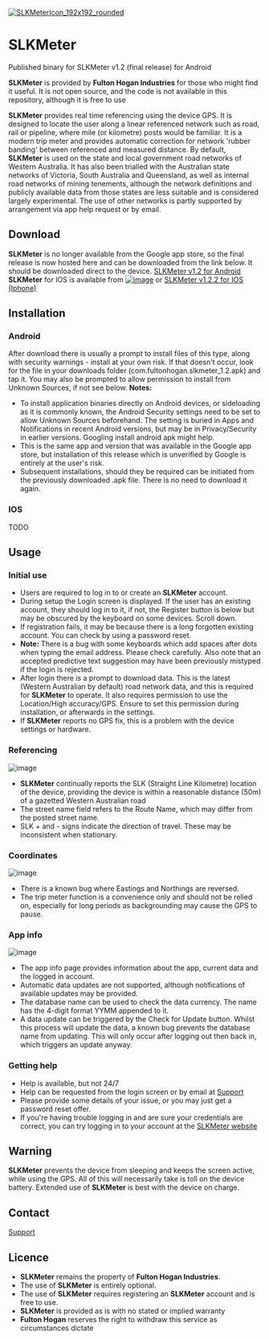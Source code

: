 [![SLKMeterIcon_192x192_rounded](https://user-images.githubusercontent.com/103928477/163871994-09620e4e-c122-40eb-a440-44f9771768af.png)](https://slkmeter.github.io/SLKMeter/)
# SLKMeter
Published binary for SLKMeter v1.2 (final release) for Android

**SLKMeter** is provided by **Fulton Hogan Industries** for those who might find it useful. It is not open source, and the code is not available in this repository, although it is free to use

**SLKMeter** provides real time referencing using the device GPS. It is designed to locate the user along a linear referenced network such as road, rail or pipeline, where mile (or kilometre) posts would be familiar. It is a modern trip meter and provides automatic correction for network 'rubber banding' between referenced and measured distance.
By default, **SLKMeter** is used on the state and local government road networks of Western Australia. It has also been trialled with the Australian state networks of Victoria, South Australia and Queensland, as well as internal road networks of mining tenements, although the network definitions and publicly available data from those states are less suitable and is considered largely experimental. The use of other networks is partly supported by arrangement via app help request or by email.

## Download
**SLKMeter** is no longer available from the Google app store, so the final release is now hosted here and can be downloaded from the link below. It should be downloaded direct to the device.
[SLKMeter v1.2 for Android](https://github.com/SLKMeter/SLKMeter/releases/download/v1.2/com.fultonhogan.slkmeter_1.2.apk)  
**SLKMeter** for IOS is available from [![image](https://user-images.githubusercontent.com/30642712/163707327-d868917b-a948-40ba-ad1d-ae134104b6db.png)](https://itunes.apple.com/app/id1024397024) or [SLKMeter v1.2.2 for IOS (Iphone)](https://github.com/SLKMeter/SLKMeter/releases/download/v1.2.2/SLKMeter.1.2.2.ipa)


## Installation
### Android
After download there is usually a prompt to install files of this type, along with security warnings - install at your own risk. If that doesn't occur, look for the file in your downloads folder (com.fultonhogan.slkmeter_1.2.apk) and tap it. You may also be prompted to allow permission to install from Unknown Sources, if not see below.
**Notes:**  
- To install application binaries directly on Android devices, or sideloading as it is commonly known, the Android Security settings need to be set to allow Unknown Sources beforehand. The setting is buried in Apps and Notifications in recent Android versions, but may be in Privacy/Security in earlier versions. Googling install android apk might help.
- This is the same app and version that was available in the Google app store, but installation of this release which is unverified by Google is entirely at the user's risk.
- Subsequent installations, should they be required can be initiated from the previously downloaded .apk file. There is no need to download it again.
### IOS
TODO

## Usage
### Initial use
- Users are required to log in to or create an **SLKMeter** account.
- During setup the Login screen is displayed. If the user has an existing account, they should log in to it, if not, the Register button is below but may be obscured by the keyboard on some devices. Scroll down.
- If registration fails, it may be because there is a long forgotten existing account. You can check by using a password reset.
- **Note:** There is a bug with some keyboards which add spaces after dots when typing the email address. Please check carefully. Also note that an accepted predictive text suggestion may have been previously mistyped if the login is rejected.
- After login there is a prompt to download data. This is the latest (Western Australian by default) road network data, and this is required for **SLKMeter** to operate. It also requires permission to use the Location/High accuracy/GPS. Ensure to set this permission during installation, or afterwards in the settings. 
- If **SLKMeter** reports no GPS fix, this is a problem with the device settings or hardware.
### Referencing
![image](https://user-images.githubusercontent.com/30642712/163664851-43d71c2c-51d0-4729-a2f4-b713b238510d.png)
- **SLKMeter** continually reports the SLK (Straight Line Kilometre) location of the device, providing the device is within a reasonable distance (50m) of a gazetted Western Australian road 
- The street name field refers to the Route Name, which may differ from the posted street name.
- SLK + and - signs indicate the direction of travel. These may be inconsistent when stationary.
### Coordinates
![image](https://user-images.githubusercontent.com/30642712/163664776-c17171d9-b962-4032-872d-3785c5053a55.png)
- There is a known bug where Eastings and Northings are reversed.
- The trip meter function is a convenience only and should not be relied on, especially for long periods as backgrounding may cause the GPS to pause.
### App info
![image](https://user-images.githubusercontent.com/30642712/163664866-b654defd-031a-4b68-bd63-c03b55d1388e.png)
- The app info page provides information about the app, current data and the logged in account.
- Automatic data updates are not supported, although notifications of available updates may be provided.
- The database name can be used to check the data currency. The name has the 4-digit format YYMM appended to it.
- A data update can be triggered by the Check for Update button. Whilst this process will update the data, a known bug prevents the database name from updating. This will only occur after logging out then back in, which triggers an update anyway.
### Getting help
- Help is available, but not 24/7
- Help can be requested from the login screen or by email at [Support](mailto:slkmeteradmin@slkmeter.com.au)
- Please provide some details of your issue, or you may just get a password reset offer.
- If you're having trouble logging in and are sure your credentials are correct, you can try logging in to your account at the [SLKMeter website](https://www.slkmeter.com.au)

## Warning
**SLKMeter** prevents the device from sleeping and keeps the screen active, while using the GPS. All of this will necessarily take is toll on the device battery. Extended use of **SLKMeter** is best with the device on charge.

## Contact
[Support](mailto:slkmeteradmin@slkmeter.com.au)




## Licence
- **SLKMeter** remains the property of **Fulton Hogan Industries**.
- The use of **SLKMeter** is entirely optional.
- The use of **SLKMeter** requires registering an **SLKMeter** account and is free to use.
- **SLKMeter** is provided as is with no stated or implied warranty
- **Fulton Hogan** reserves the right to withdraw this service as circumstances dictate
